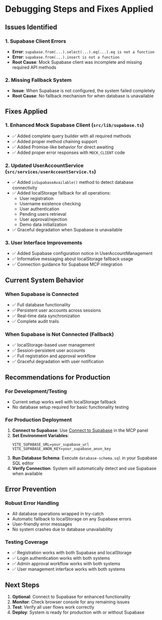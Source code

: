 # Debugging Steps and Fixes Applied

## Issues Identified

### 1. Supabase Client Errors
- **Error**: `supabase.from(...).select(...).eq(...).eq is not a function`
- **Error**: `supabase.from(...).insert is not a function`
- **Root Cause**: Mock Supabase client was incomplete and missing required API methods

### 2. Missing Fallback System
- **Issue**: When Supabase is not configured, the system failed completely
- **Root Cause**: No fallback mechanism for when database is unavailable

## Fixes Applied

### 1. Enhanced Mock Supabase Client (`src/lib/supabase.ts`)
- ✅ Added complete query builder with all required methods
- ✅ Added proper method chaining support
- ✅ Added Promise-like behavior for direct awaiting
- ✅ Added proper error responses with `MOCK_CLIENT` code

### 2. Updated UserAccountService (`src/services/userAccountService.ts`)
- ✅ Added `isSupabaseAvailable()` method to detect database connectivity
- ✅ Added localStorage fallback for all operations:
  - User registration
  - Username existence checking
  - User authentication
  - Pending users retrieval
  - User approval/rejection
  - Demo data initialization
- ✅ Graceful degradation when Supabase is unavailable

### 3. User Interface Improvements
- ✅ Added Supabase configuration notice in UserAccountManagement
- ✅ Informative messaging about localStorage fallback usage
- ✅ Connection guidance for Supabase MCP integration

## Current System Behavior

### When Supabase is Connected
- ✅ Full database functionality
- ✅ Persistent user accounts across sessions
- ✅ Real-time data synchronization
- ✅ Complete audit trails

### When Supabase is Not Connected (Fallback)
- ✅ localStorage-based user management
- ✅ Session-persistent user accounts
- ✅ Full registration and approval workflow
- ✅ Graceful degradation with user notification

## Recommendations for Production

### For Development/Testing
- Current setup works well with localStorage fallback
- No database setup required for basic functionality testing

### For Production Deployment
1. **Connect to Supabase**: Use [Connect to Supabase](#open-mcp-popover) in the MCP panel
2. **Set Environment Variables**:
   ```env
   VITE_SUPABASE_URL=your_supabase_url
   VITE_SUPABASE_ANON_KEY=your_supabase_anon_key
   ```
3. **Run Database Schema**: Execute `database-schema.sql` in your Supabase SQL editor
4. **Verify Connection**: System will automatically detect and use Supabase when available

## Error Prevention

### Robust Error Handling
- All database operations wrapped in try-catch
- Automatic fallback to localStorage on any Supabase errors
- User-friendly error messages
- No system crashes due to database unavailability

### Testing Coverage
- ✅ Registration works with both Supabase and localStorage
- ✅ Login authentication works with both systems
- ✅ Admin approval workflow works with both systems
- ✅ User management interface works with both systems

## Next Steps

1. **Optional**: Connect to Supabase for enhanced functionality
2. **Monitor**: Check browser console for any remaining issues
3. **Test**: Verify all user flows work correctly
4. **Deploy**: System is ready for production with or without Supabase
